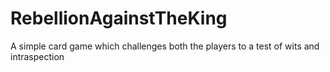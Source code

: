 # RebellionAgainstTheKing
A simple card game which challenges both the players to a test of wits and intraspection
